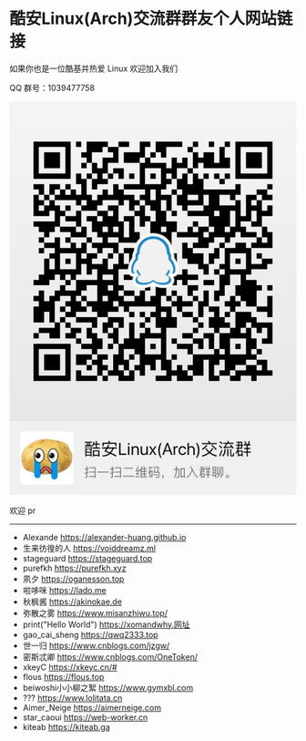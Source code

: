 # 酷安Linux(Arch)交流群群友个人网站链接

如果你也是一位酷基并热爱 Linux 欢迎加入我们

QQ 群号：1039477758

![群二维码](pic/酷安Linux（Arch）交流群.png)

欢迎 pr

---

- Alexande <https://alexander-huang.github.io>
- 生来彷徨的人 <https://voiddreamz.ml>
- stageguard <https://stageguard.top>
- purefkh <https://purefkh.xyz>
- 夙夕 <https://oganesson.top>
- 啦哆咪 <https://lado.me>
- 秋枫酱 <https://akinokae.de>
- 弥散之雾 <https://www.misanzhiwu.top/>
- print("Hello World") <https://xomandwhy.网址>
- gao_cai_sheng <https://qwq2333.top>
- 世一归 <https://www.cnblogs.com/jzgw/>
- 密斯忒卿 <https://www.cnblogs.com/OneToken/>
- xkeyC <https://xkeyc.cn/#>
- flous <https://flous.top>
- beiwoshi小小柳之絮 <https://www.gymxbl.com>
- ??? <https://www.lolitata.cn>
- Aimer_Neige <https://aimerneige.com>
- star_caoui <https://web-worker.cn>
- kiteab <https://kiteab.ga>
